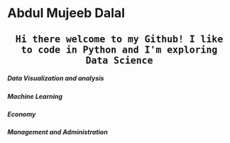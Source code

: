 # Abdul Mujeeb Dalal

<h2 align="center"><samp> Hi there welcome to my Github! I like to code in Python and I'm exploring Data Science </samp></h2>


##### Data Visualization and analysis

##### Machine Learning

##### Economy

##### Management and Administration



